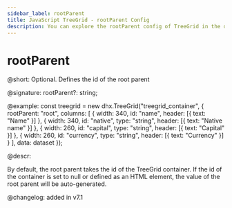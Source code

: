```yaml
---
sidebar_label: rootParent
title: JavaScript TreeGrid - rootParent Config 
description: You can explore the rootParent config of TreeGrid in the documentation of the DHTMLX JavaScript UI library. Browse developer guides and API reference, try out code examples and live demos, and download a free 30-day evaluation version of DHTMLX Suite.
---
```


# rootParent

@short: Optional. Defines the id of the root parent

@signature: rootParent?: string;

@example:
const treegrid = new dhx.TreeGrid("treegrid_container", {
    rootParent: "root", 
	columns: [
		{ width: 340, id: "name", header: [{ text: "Name" }] },
		{ width: 340, id: "native", type: "string", header: [{ text: "Native name" }] },
		{ width: 260, id: "capital", type: "string", header: [{ text: "Capital" }] },
		{ width: 260, id: "currency", type: "string", header: [{ text: "Currency" }] }
	],
	data: dataset
});

@descr:

By default, the root parent takes the id of the TreeGrid container. 
If the id of the container is set to null or defined as an HTML element, the value of the root parent will be auto-generated. 

@changelog: added in v7.1
